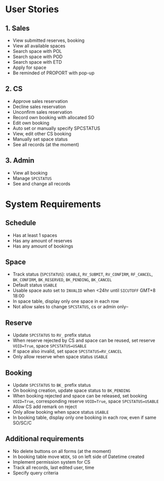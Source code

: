 # User Stories

## 1. Sales
- View submitted reserves, booking
- View all available spaces
- Search space with POL
- Search space with POD
- Search space with ETD
- Apply for space
- Be reminded of PROPORT with pop-up

## 2. CS
- Approve sales reservation
- Decline sales reservation
- Unconfirm sales reservation
- Record own booking with allocated SO
- Edit own booking
- Auto set or manually specify SPCSTATUS
- View, edit other CS booking
- Manually set space status
- See all records (at the moment)

## 3. Admin
- View all booking
- Manage `SPCSTATUS`
- See and change all records

# System Requirements

## Schedule
- Has at least 1 spaces
- Has any amount of reserves
- Has any amount of bookings

## Space
- Track status (`SPCSTATUS`): `USABLE`, `RV_SUBMIT`, `RV_CONFIRM`, `RF_CANCEL`, `BK_CONFIRM`, `BK_RESERVED`, `BK_PENDING`, `BK_CANCEL`
- Default status `USABLE`
- Usable space auto set to `INVALID` when <24hr until `SICUTOFF` GMT+8 18:00
- In space table, display only one space in each row
- Not allow sales to change `SPCSTATUS`, cs or admin only–

## Reserve
- Update `SPCSTATUS` to `RV_` prefix status
- When reserve rejected by CS and space can be reused, set reserve `VOID=True`, space `SPCSTATUS=USABLE`
- If space also invalid, set space `SPCSTATUS=RV_CANCEL`
- Only allow reserve when space status `USABLE`

## Booking
- Update `SPCSTATUS` to `BK_` prefix status
- On booking creation, update space status to `BK_PENDING`
- When booking rejected and space can be released, set booking `VOID=True`, corresponding reserve `VOID=True`, space `SPCSTATUS=USABLE`
- Allow CS add remark on reject
- Only allow booking when space status `USABLE`
- In booking table, display only one booking in each row, even if same SO/SC/C

## Additional requirements
- No delete buttons on all forms (at the moment)
- In booking table move `WEEK`, `SO` on left side of Datetime created
- Implement permission system for CS
- Track all records, last edited user, time
- Specify query criteria